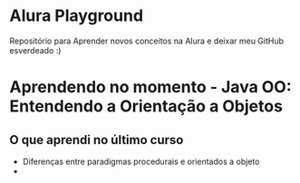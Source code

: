 # Alura Playground
Repositório para Aprender novos conceitos na Alura e deixar meu GitHub esverdeado :)

# Aprendendo no momento - Java OO: Entendendo a Orientação a Objetos

## O que aprendi no último curso

- Diferenças entre paradigmas procedurais e orientados a objeto
- 